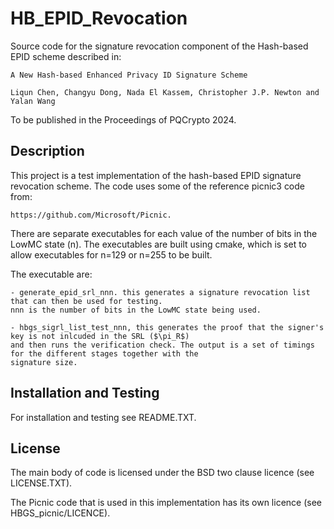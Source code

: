 # HB_EPID_Revocation
Source code for the signature revocation component of the Hash-based EPID scheme described in:

    A New Hash-based Enhanced Privacy ID Signature Scheme 

    Liqun Chen, Changyu Dong, Nada El Kassem, Christopher J.P. Newton and Yalan Wang

To be published in the Proceedings of PQCrypto 2024.

## Description
This project is a test implementation of the hash-based EPID signature revocation scheme. The code uses some of the reference picnic3 code from:

    https://github.com/Microsoft/Picnic.

There are separate executables for each value of the number of bits in the LowMC state (n). The executables are
built using cmake, which is set to allow executables for n=129 or n=255 to be built.

The executable are:

    - generate_epid_srl_nnn. this generates a signature revocation list that can then be used for testing. 
    nnn is the number of bits in the LowMC state being used.

    - hbgs_sigrl_list_test_nnn, this generates the proof that the signer's key is not inlcuded in the SRL ($\pi_R$) 
    and then runs the verification check. The output is a set of timings for the different stages together with the
    signature size.

## Installation and Testing
For installation and testing see README.TXT.

## License
The main body of code is licensed under the BSD two clause licence (see LICENSE.TXT).

The Picnic code that is used in this implementation has its own licence (see HBGS_picnic/LICENCE).
